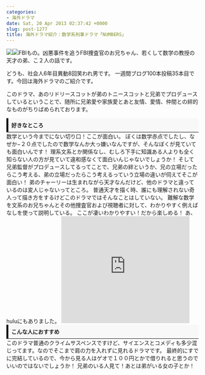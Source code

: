 ```yaml
---
categories:
- 海外ドラマ
date: Sat, 20 Apr 2013 02:37:42 +0000
slug: post-1277
title: 海外ドラマ紹介：数学系刑事ドラマ「NUMBERS」
---
```


<a href="http://www.amazon.co.jp/gp/product/B00ALA1R2O/ref=as_li_ss_il?ie=UTF8&amp;camp=247&amp;creative=7399&amp;creativeASIN=B00ALA1R2O&amp;linkCode=as2&amp;tag=warawareotoko-22">![](images/q?_encoding=UTF8&amp;ASIN=B00ALA1R2O&amp;Format=_SL160_&amp;ID=AsinImage&amp;MarketPlace=JP&amp;ServiceVersion=20070822&amp;WS=1&amp;tag=warawareotoko-22)</a>![](images/ir?t=warawareotoko-22&amp;l=as2&amp;o=9&amp;a=B00ALA1R2O)FBIもの。凶悪事件を追うFBI捜査官のお兄ちゃん、若くして数学の教授の天才の弟、こ２人の話です。

<!--more-->

どうも、社会人6年目異動8回笑われ男です。
一週間ブログ100本投稿35本目です。今回は海外ドラマのご紹介です。

<script type="text/javascript">// <![CDATA[
google_ad_client = "ca-pub-5375836130573295"; /* ads by google */ google_ad_slot = "3126708966"; google_ad_width = 468; google_ad_height = 60;
// ]]></script><script type="text/javascript" src="http://pagead2.googlesyndication.com/pagead/show_ads.js">// <![CDATA[


// ]]></script>
このドラマ、あのリドリースコットが弟のトニースコットと兄弟でプロデュースしているということで、随所に兄弟愛や家族愛とあと友情、愛情、仲間との絆的なものがちりばめられております。
<div style="padding: 8px 8px; border-color: #000000; border-width: 0 0 1px 5px; border-style: solid; background: #F8F8F8;"><b>好きなところ</b></div>
数学という今までにない切り口！ここが面白い。
ぼくは数学赤点でしたし、なぜか−２０点でしたので数学なんか大っ嫌いなんですが、そんなぼくが見ていても面白いんです！
理系文系とか関係なし、むしろ下手に知識ある人よりも全く知らない人の方が見ていて違和感なくて面白いんじゃないでしょうか！
そして兄弟監督がプロデュースしてるってことで、兄弟の絆というか、兄の立場だったらこう考える、弟の立場だったらこう考えるっていう立場の違いが伺えてそこが面白い！
弟のチャーリーは生まれながら天才なんだけど、他のドラマと違っているのは変人じゃないってところ。
普通天才を描く時、誰にも理解されない奇人って描き方をするけどこのドラマではそんなことはしていない。
難解な数学を文系のお兄ちゃんとその他捜査官および視聴者に対して、わかりやすく例えばなしを使って説明している。
ここが凄いわかりやすい！だから楽しめる！ あ、huluにもありました。 <iframe src="http://ad.jp.ap.valuecommerce.com/servlet/htmlbanner?sid=3041033&amp;pid=881853896" height="280" width="336" frameborder="0" marginwidth="0" marginheight="0" scrolling="no"></iframe>
<div style="padding: 8px 8px; border-color: #000000; border-width: 0 0 1px 5px; border-style: solid; background: #F8F8F8;"><b>こんな人におすすめ</b></div>
このドラマ普通のクライムサスペンスですけど、サイエンスとコメディも多少混じってます。なのでそこまで肩の力を入れずに見れるドラマです。
最終的にすでに完結しているので、今から見る人はゲオで１００円とかで借りれると思うのでいいのではないでしょうか！
兄弟のいる人見て！あとは弟がいる女の子とか！

<script type="text/javascript">// <![CDATA[
google_ad_client = "ca-pub-5375836130573295"; /* -ad- */ google_ad_slot = "9321993362"; google_ad_width = 200; google_ad_height = 200;
// ]]></script><script type="text/javascript" src="http://pagead2.googlesyndication.com/pagead/show_ads.js">// <![CDATA[


// ]]></script>